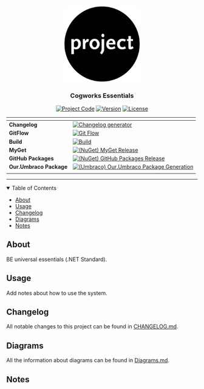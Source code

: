 <p align="center">
  <a href="" rel="noopener">
  <img width="200px" height="200px" src="Docs/img/logo.jpg" alt="Project logo"></a>
</p>

<h3 align="center">Cogworks Essentials</h3>

<div align="center">

[![Project Code](https://img.shields.io/static/v1?label=cog%20essentials&message=cog-essentials&color=lightgray&style=flat-square)]() [![Version](https://img.shields.io/static/v1?label=&message=version&color=informational&style=flat-square)](https://github.com/thecogworks/cog-essentials/releases) [![License](https://img.shields.io/badge/license-MIT-4c9182.svg)](LICENSE.md)

| <!-- --> | <!-- --> |
| -------- | -------- |
| **Changelog** | [![Changelog generator](https://github.com/thecogworks/cog-essentials/actions/workflows/changelog.yml/badge.svg)](https://github.com/thecogworks/cog-essentials/actions/workflows/changelog.yml)|
| **GitFlow** | [![Git Flow](https://github.com/thecogworks/cog-essentials/actions/workflows/gitflow.yml/badge.svg?branch=master)](https://github.com/thecogworks/cog-essentials/actions/workflows/gitflow.yml) |
| **Build** | [![Build](https://github.com/thecogworks/cog-essentials/actions/workflows/build.yml/badge.svg?branch=master)](https://github.com/thecogworks/cog-essentials/actions/workflows/build.yml) |
| **MyGet** | [![(NuGet) MyGet Release](https://github.com/thecogworks/cog-essentials/actions/workflows/release-myget.yml/badge.svg?branch=master)](https://github.com/thecogworks/cog-essentials/actions/workflows/release-myget.yml) |
| **GitHub Packages** | [![(NuGet) GitHub Packages Release](https://github.com/thecogworks/cog-essentials/actions/workflows/release-github.yml/badge.svg?branch=master)](https://github.com/thecogworks/cog-essentials/actions/workflows/release-github.yml) |
| **Our.Umbraco Package** | [![(Umbraco) Our.Umbraco Package Generation](https://github.com/thecogworks/cog-essentials/actions/workflows/release-umbraco.yml/badge.svg?branch=master)](https://github.com/thecogworks/cog-essentials/actions/workflows/release-umbraco.yml) |
|<!-- --> | <!-- -->|

</div>

---

<details open="open">
<summary>Table of Contents</summary>

- [About](#about)
- [Usage](#usage)
- [Changelog](#changelog)
- [Diagrams](#diagrams)
- [Notes](#notes)

</details>

## About <a name = "about"></a>

BE universal essentials (.NET Standard).

## Usage <a name="usage"></a>

Add notes about how to use the system.

## Changelog <a name = "changelog"></a>

All notable changes to this project can be found in [CHANGELOG.md](CHANGELOG.md).

## Diagrams <a name = "diagrams"></a>

All the information about diagrams can be found in [Diagrams.md](Docs/Diagrams.md).

## Notes <a name = "notes"></a>
